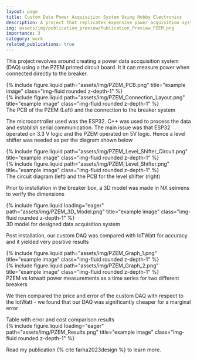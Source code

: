 ```yaml
---
layout: page
title: Custom Data Power Acquisition System Using Hobby Electronics
description: A project that replicates expensive power acquisition systems' accuracy at a lower price
img: assets/img/publication_preview/Publication_Preview_PZEM.png
importance: 3
category: work
related_publications: true
---
```


This project revolves around creating a power data accquisition system (DAQ) using a the PZEM printed circuit board. It it can measure power when connected directly to the breaker.

<div class="row justify-content-sm-center">
    <div class="col-sm mt-3 mt-md-0">
        {% include figure.liquid path="assets/img/PZEM_PCB.png" title="example image" class="img-fluid rounded z-depth-1" %}
    </div>
    <div class="col-sm mt-3 mt-md-0">
        {% include figure.liquid path="assets/img/PZEM_Connection_Layout.png" title="example image" class="img-fluid rounded z-depth-1" %}
    </div>
</div>
<div class="caption">
    The PCB of the PZEM (Left) and the connection to the breaker system
</div>

The microcontroller used was the ESP32. C++ was used to process the data and establish serial communication. The main issue was that ESP32 operated on 3.3 V logic and the PZEM operated on 5V logic. Hence a level shifter was needed as per the diagram shown below

<div class="row justify-content-sm-center">
    <div class="col-sm mt-3 mt-md-0">
        {% include figure.liquid path="assets/img/PZEM_Level_Shifter_Circuit.png" title="example image" class="img-fluid rounded z-depth-1" %}
    </div>
    <div class="col-sm mt-3 mt-md-0">
        {% include figure.liquid path="assets/img/PZEM_Level_Shifter.png" title="example image" class="img-fluid rounded z-depth-1" %}
    </div>
</div>
<div class="caption">
    The circuit diagram (left) and the PCB for the level shifter (right)
</div>

Prior to installation in the breaker box, a 3D model was made in NX seimens to verify the dimensions

<div class="row">
    <div class="col-sm mt-3 mt-md-0">
        {% include figure.liquid loading="eager" path="assets/img/PZEM_3D_Model.png" title="example image" class="img-fluid rounded z-depth-1" %}
    </div>
</div>
<div class="caption">
    3D model for designed data acquisition system
</div>

Post installation, our custom DAQ was compared with IoTWatt for accuracy and it yielded very positive results

<div class="row justify-content-sm-center">
    <div class="col-sm mt-3 mt-md-0">
        {% include figure.liquid path="assets/img/PZEM_Graph_1.png" title="example image" class="img-fluid rounded z-depth-1" %}
    </div>
    <div class="col-sm mt-3 mt-md-0">
        {% include figure.liquid path="assets/img/PZEM_Graph_2.png" title="example image" class="img-fluid rounded z-depth-1" %}
    </div>
</div>
<div class="caption">
    PZEM vs Iotwatt power measurements as a time series for two different breakers
</div>

We then compared the price and error of the custom DAQ with respect to the IotWatt - we found that our DAQ was significantly cheaper for a marginal error

<div class="caption">
    Table with error and cost comparison results
</div>
<div class="row">
    <div class="col-sm mt-3 mt-md-0">
        {% include figure.liquid loading="eager" path="assets/img/PZEM_Results.png" title="example image" class="img-fluid rounded z-depth-1" %}
    </div>
</div>

Read my publication {% cite farha2023design %} to learn more.

